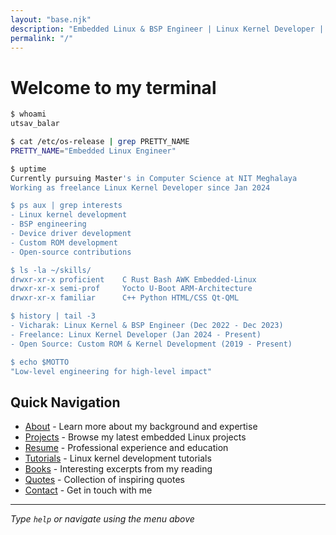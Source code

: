 ```yaml
---
layout: "base.njk"
description: "Embedded Linux & BSP Engineer | Linux Kernel Developer | Custom ROM Developer"
permalink: "/"
---
```


# Welcome to my terminal

```bash
$ whoami
utsav_balar

$ cat /etc/os-release | grep PRETTY_NAME
PRETTY_NAME="Embedded Linux Engineer"

$ uptime
Currently pursuing Master's in Computer Science at NIT Meghalaya
Working as freelance Linux Kernel Developer since Jan 2024

$ ps aux | grep interests
- Linux kernel development
- BSP engineering  
- Device driver development
- Custom ROM development
- Open-source contributions

$ ls -la ~/skills/
drwxr-xr-x proficient    C Rust Bash AWK Embedded-Linux
drwxr-xr-x semi-prof     Yocto U-Boot ARM-Architecture  
drwxr-xr-x familiar      C++ Python HTML/CSS Qt-QML

$ history | tail -3
- Vicharak: Linux Kernel & BSP Engineer (Dec 2022 - Dec 2023)
- Freelance: Linux Kernel Developer (Jan 2024 - Present)  
- Open Source: Custom ROM & Kernel Development (2019 - Present)

$ echo $MOTTO
"Low-level engineering for high-level impact"
```

## Quick Navigation

- [About](/about/) - Learn more about my background and expertise
- [Projects](/projects/) - Browse my latest embedded Linux projects
- [Resume](/resume/) - Professional experience and education
- [Tutorials](/tutorials/) - Linux kernel development tutorials
- [Books](/books/) - Interesting excerpts from my reading
- [Quotes](/quotes/) - Collection of inspiring quotes
- [Contact](/contact/) - Get in touch with me

---

*Type `help` or navigate using the menu above*